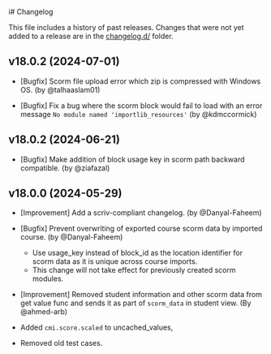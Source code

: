 i# Changelog

This file includes a history of past releases. Changes that were not yet added to a release are in the [changelog.d/](./changelog.d) folder.

<!--
⚠️ DO NOT ADD YOUR CHANGES TO THIS FILE! (unless you want to modify existing changelog entries in this file)
Changelog entries are managed by scriv. After you have made some changes to this plugin, create a changelog entry with:
    scriv create
Edit and commit the newly-created file in changelog.d.
If you need to create a new release, create a separate commit just for that. It is important to respect these
instructions, because git commits are used to generate release notes:
  - Modify the version number in `__about__.py`.
  - Collect changelog entries with `scriv collect`
  - The title of the commit should be the same as the new version: "vX.Y.Z".
-->

<!-- scriv-insert-here -->

<a id='changelog-18.0.2'></a>
## v18.0.2 (2024-07-01)

- [Bugfix] Scorm file upload error which zip is compressed with Windows OS. (by @talhaaslam01)

- [Bugfix] Fix a bug where the scorm block would fail to load with an error message `No module named 'importlib_resources'` (by @kdmccormick)

<a id='changelog-18.0.1'></a>
## v18.0.2 (2024-06-21)

- [Bugfix] Make addition of block usage key in scorm path backward compatible. (by @ziafazal)

<a id='changelog-18.0.0'></a>
## v18.0.0 (2024-05-29)

- [Improvement] Add a scriv-compliant changelog. (by @Danyal-Faheem)

- [Bugfix] Prevent overwriting of exported course scorm data by imported course. (by @Danyal-Faheem)
  - Use usage_key instead of block_id as the location identifier for scorm data as it is unique across course imports.
  - This change will not take effect for previously created scorm modules.

- [Improvement] Removed student information and other scorm data from get value func and sends it as part of
`scorm_data` in student view. (By @ahmed-arb)
 - Added `cmi.score.scaled` to uncached_values,
 - Removed old test cases.
